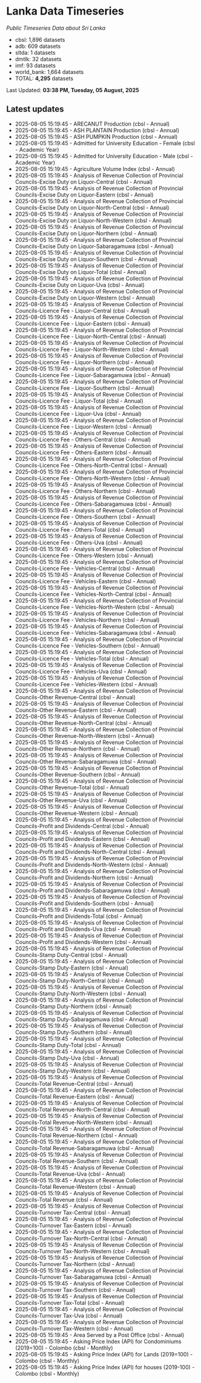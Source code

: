 # Lanka Data Timeseries
*Public Timeseries Data about Sri Lanka*

* cbsl: 1,896 datasets
* adb: 609 datasets
* sltda: 1 datasets
* dmtlk: 32 datasets
* imf: 93 datasets
* world_bank: 1,664 datasets
* TOTAL: **4,295** datasets

Last Updated: **03:38 PM, Tuesday, 05 August, 2025**

## Latest updates

* 2025-08-05 15:19:45 - ARECANUT Production (cbsl - Annual)
* 2025-08-05 15:19:45 - ASH PLANTAIN Production (cbsl - Annual)
* 2025-08-05 15:19:45 - ASH PUMPKIN Production (cbsl - Annual)
* 2025-08-05 15:19:45 - Admitted for University Education - Female (cbsl - Academic Year)
* 2025-08-05 15:19:45 - Admitted for University Education - Male (cbsl - Academic Year)
* 2025-08-05 15:19:45 - Agriculture Volume Index (cbsl - Annual)
* 2025-08-05 15:19:45 - Analysis of Revenue Collection of Provincial Councils-Excise Duty on Liquor-Central (cbsl - Annual)
* 2025-08-05 15:19:45 - Analysis of Revenue Collection of Provincial Councils-Excise Duty on Liquor-Eastern (cbsl - Annual)
* 2025-08-05 15:19:45 - Analysis of Revenue Collection of Provincial Councils-Excise Duty on Liquor-North-Central (cbsl - Annual)
* 2025-08-05 15:19:45 - Analysis of Revenue Collection of Provincial Councils-Excise Duty on Liquor-North-Western (cbsl - Annual)
* 2025-08-05 15:19:45 - Analysis of Revenue Collection of Provincial Councils-Excise Duty on Liquor-Northern (cbsl - Annual)
* 2025-08-05 15:19:45 - Analysis of Revenue Collection of Provincial Councils-Excise Duty on Liquor-Sabaragamuwa (cbsl - Annual)
* 2025-08-05 15:19:45 - Analysis of Revenue Collection of Provincial Councils-Excise Duty on Liquor-Southern (cbsl - Annual)
* 2025-08-05 15:19:45 - Analysis of Revenue Collection of Provincial Councils-Excise Duty on Liquor-Total (cbsl - Annual)
* 2025-08-05 15:19:45 - Analysis of Revenue Collection of Provincial Councils-Excise Duty on Liquor-Uva (cbsl - Annual)
* 2025-08-05 15:19:45 - Analysis of Revenue Collection of Provincial Councils-Excise Duty on Liquor-Western (cbsl - Annual)
* 2025-08-05 15:19:45 - Analysis of Revenue Collection of Provincial Councils-Licence Fee - Liquor-Central (cbsl - Annual)
* 2025-08-05 15:19:45 - Analysis of Revenue Collection of Provincial Councils-Licence Fee - Liquor-Eastern (cbsl - Annual)
* 2025-08-05 15:19:45 - Analysis of Revenue Collection of Provincial Councils-Licence Fee - Liquor-North-Central (cbsl - Annual)
* 2025-08-05 15:19:45 - Analysis of Revenue Collection of Provincial Councils-Licence Fee - Liquor-North-Western (cbsl - Annual)
* 2025-08-05 15:19:45 - Analysis of Revenue Collection of Provincial Councils-Licence Fee - Liquor-Northern (cbsl - Annual)
* 2025-08-05 15:19:45 - Analysis of Revenue Collection of Provincial Councils-Licence Fee - Liquor-Sabaragamuwa (cbsl - Annual)
* 2025-08-05 15:19:45 - Analysis of Revenue Collection of Provincial Councils-Licence Fee - Liquor-Southern (cbsl - Annual)
* 2025-08-05 15:19:45 - Analysis of Revenue Collection of Provincial Councils-Licence Fee - Liquor-Total (cbsl - Annual)
* 2025-08-05 15:19:45 - Analysis of Revenue Collection of Provincial Councils-Licence Fee - Liquor-Uva (cbsl - Annual)
* 2025-08-05 15:19:45 - Analysis of Revenue Collection of Provincial Councils-Licence Fee - Liquor-Western (cbsl - Annual)
* 2025-08-05 15:19:45 - Analysis of Revenue Collection of Provincial Councils-Licence Fee - Others-Central (cbsl - Annual)
* 2025-08-05 15:19:45 - Analysis of Revenue Collection of Provincial Councils-Licence Fee - Others-Eastern (cbsl - Annual)
* 2025-08-05 15:19:45 - Analysis of Revenue Collection of Provincial Councils-Licence Fee - Others-North-Central (cbsl - Annual)
* 2025-08-05 15:19:45 - Analysis of Revenue Collection of Provincial Councils-Licence Fee - Others-North-Western (cbsl - Annual)
* 2025-08-05 15:19:45 - Analysis of Revenue Collection of Provincial Councils-Licence Fee - Others-Northern (cbsl - Annual)
* 2025-08-05 15:19:45 - Analysis of Revenue Collection of Provincial Councils-Licence Fee - Others-Sabaragamuwa (cbsl - Annual)
* 2025-08-05 15:19:45 - Analysis of Revenue Collection of Provincial Councils-Licence Fee - Others-Southern (cbsl - Annual)
* 2025-08-05 15:19:45 - Analysis of Revenue Collection of Provincial Councils-Licence Fee - Others-Total (cbsl - Annual)
* 2025-08-05 15:19:45 - Analysis of Revenue Collection of Provincial Councils-Licence Fee - Others-Uva (cbsl - Annual)
* 2025-08-05 15:19:45 - Analysis of Revenue Collection of Provincial Councils-Licence Fee - Others-Western (cbsl - Annual)
* 2025-08-05 15:19:45 - Analysis of Revenue Collection of Provincial Councils-Licence Fee - Vehicles-Central (cbsl - Annual)
* 2025-08-05 15:19:45 - Analysis of Revenue Collection of Provincial Councils-Licence Fee - Vehicles-Eastern (cbsl - Annual)
* 2025-08-05 15:19:45 - Analysis of Revenue Collection of Provincial Councils-Licence Fee - Vehicles-North-Central (cbsl - Annual)
* 2025-08-05 15:19:45 - Analysis of Revenue Collection of Provincial Councils-Licence Fee - Vehicles-North-Western (cbsl - Annual)
* 2025-08-05 15:19:45 - Analysis of Revenue Collection of Provincial Councils-Licence Fee - Vehicles-Northern (cbsl - Annual)
* 2025-08-05 15:19:45 - Analysis of Revenue Collection of Provincial Councils-Licence Fee - Vehicles-Sabaragamuwa (cbsl - Annual)
* 2025-08-05 15:19:45 - Analysis of Revenue Collection of Provincial Councils-Licence Fee - Vehicles-Southern (cbsl - Annual)
* 2025-08-05 15:19:45 - Analysis of Revenue Collection of Provincial Councils-Licence Fee - Vehicles-Total (cbsl - Annual)
* 2025-08-05 15:19:45 - Analysis of Revenue Collection of Provincial Councils-Licence Fee - Vehicles-Uva (cbsl - Annual)
* 2025-08-05 15:19:45 - Analysis of Revenue Collection of Provincial Councils-Licence Fee - Vehicles-Western (cbsl - Annual)
* 2025-08-05 15:19:45 - Analysis of Revenue Collection of Provincial Councils-Other Revenue-Central (cbsl - Annual)
* 2025-08-05 15:19:45 - Analysis of Revenue Collection of Provincial Councils-Other Revenue-Eastern (cbsl - Annual)
* 2025-08-05 15:19:45 - Analysis of Revenue Collection of Provincial Councils-Other Revenue-North-Central (cbsl - Annual)
* 2025-08-05 15:19:45 - Analysis of Revenue Collection of Provincial Councils-Other Revenue-North-Western (cbsl - Annual)
* 2025-08-05 15:19:45 - Analysis of Revenue Collection of Provincial Councils-Other Revenue-Northern (cbsl - Annual)
* 2025-08-05 15:19:45 - Analysis of Revenue Collection of Provincial Councils-Other Revenue-Sabaragamuwa (cbsl - Annual)
* 2025-08-05 15:19:45 - Analysis of Revenue Collection of Provincial Councils-Other Revenue-Southern (cbsl - Annual)
* 2025-08-05 15:19:45 - Analysis of Revenue Collection of Provincial Councils-Other Revenue-Total (cbsl - Annual)
* 2025-08-05 15:19:45 - Analysis of Revenue Collection of Provincial Councils-Other Revenue-Uva (cbsl - Annual)
* 2025-08-05 15:19:45 - Analysis of Revenue Collection of Provincial Councils-Other Revenue-Western (cbsl - Annual)
* 2025-08-05 15:19:45 - Analysis of Revenue Collection of Provincial Councils-Profit and Dividends-Central (cbsl - Annual)
* 2025-08-05 15:19:45 - Analysis of Revenue Collection of Provincial Councils-Profit and Dividends-Eastern (cbsl - Annual)
* 2025-08-05 15:19:45 - Analysis of Revenue Collection of Provincial Councils-Profit and Dividends-North-Central (cbsl - Annual)
* 2025-08-05 15:19:45 - Analysis of Revenue Collection of Provincial Councils-Profit and Dividends-North-Western (cbsl - Annual)
* 2025-08-05 15:19:45 - Analysis of Revenue Collection of Provincial Councils-Profit and Dividends-Northern (cbsl - Annual)
* 2025-08-05 15:19:45 - Analysis of Revenue Collection of Provincial Councils-Profit and Dividends-Sabaragamuwa (cbsl - Annual)
* 2025-08-05 15:19:45 - Analysis of Revenue Collection of Provincial Councils-Profit and Dividends-Southern (cbsl - Annual)
* 2025-08-05 15:19:45 - Analysis of Revenue Collection of Provincial Councils-Profit and Dividends-Total (cbsl - Annual)
* 2025-08-05 15:19:45 - Analysis of Revenue Collection of Provincial Councils-Profit and Dividends-Uva (cbsl - Annual)
* 2025-08-05 15:19:45 - Analysis of Revenue Collection of Provincial Councils-Profit and Dividends-Western (cbsl - Annual)
* 2025-08-05 15:19:45 - Analysis of Revenue Collection of Provincial Councils-Stamp Duty-Central (cbsl - Annual)
* 2025-08-05 15:19:45 - Analysis of Revenue Collection of Provincial Councils-Stamp Duty-Eastern (cbsl - Annual)
* 2025-08-05 15:19:45 - Analysis of Revenue Collection of Provincial Councils-Stamp Duty-North-Central (cbsl - Annual)
* 2025-08-05 15:19:45 - Analysis of Revenue Collection of Provincial Councils-Stamp Duty-North-Western (cbsl - Annual)
* 2025-08-05 15:19:45 - Analysis of Revenue Collection of Provincial Councils-Stamp Duty-Northern (cbsl - Annual)
* 2025-08-05 15:19:45 - Analysis of Revenue Collection of Provincial Councils-Stamp Duty-Sabaragamuwa (cbsl - Annual)
* 2025-08-05 15:19:45 - Analysis of Revenue Collection of Provincial Councils-Stamp Duty-Southern (cbsl - Annual)
* 2025-08-05 15:19:45 - Analysis of Revenue Collection of Provincial Councils-Stamp Duty-Total (cbsl - Annual)
* 2025-08-05 15:19:45 - Analysis of Revenue Collection of Provincial Councils-Stamp Duty-Uva (cbsl - Annual)
* 2025-08-05 15:19:45 - Analysis of Revenue Collection of Provincial Councils-Stamp Duty-Western (cbsl - Annual)
* 2025-08-05 15:19:45 - Analysis of Revenue Collection of Provincial Councils-Total Revenue-Central (cbsl - Annual)
* 2025-08-05 15:19:45 - Analysis of Revenue Collection of Provincial Councils-Total Revenue-Eastern (cbsl - Annual)
* 2025-08-05 15:19:45 - Analysis of Revenue Collection of Provincial Councils-Total Revenue-North-Central (cbsl - Annual)
* 2025-08-05 15:19:45 - Analysis of Revenue Collection of Provincial Councils-Total Revenue-North-Western (cbsl - Annual)
* 2025-08-05 15:19:45 - Analysis of Revenue Collection of Provincial Councils-Total Revenue-Northern (cbsl - Annual)
* 2025-08-05 15:19:45 - Analysis of Revenue Collection of Provincial Councils-Total Revenue-Sabaragamuwa (cbsl - Annual)
* 2025-08-05 15:19:45 - Analysis of Revenue Collection of Provincial Councils-Total Revenue-Southern (cbsl - Annual)
* 2025-08-05 15:19:45 - Analysis of Revenue Collection of Provincial Councils-Total Revenue-Uva (cbsl - Annual)
* 2025-08-05 15:19:45 - Analysis of Revenue Collection of Provincial Councils-Total Revenue-Western (cbsl - Annual)
* 2025-08-05 15:19:45 - Analysis of Revenue Collection of Provincial Councils-Total Revenue (cbsl - Annual)
* 2025-08-05 15:19:45 - Analysis of Revenue Collection of Provincial Councils-Turnover Tax-Central (cbsl - Annual)
* 2025-08-05 15:19:45 - Analysis of Revenue Collection of Provincial Councils-Turnover Tax-Eastern (cbsl - Annual)
* 2025-08-05 15:19:45 - Analysis of Revenue Collection of Provincial Councils-Turnover Tax-North-Central (cbsl - Annual)
* 2025-08-05 15:19:45 - Analysis of Revenue Collection of Provincial Councils-Turnover Tax-North-Western (cbsl - Annual)
* 2025-08-05 15:19:45 - Analysis of Revenue Collection of Provincial Councils-Turnover Tax-Northern (cbsl - Annual)
* 2025-08-05 15:19:45 - Analysis of Revenue Collection of Provincial Councils-Turnover Tax-Sabaragamuwa (cbsl - Annual)
* 2025-08-05 15:19:45 - Analysis of Revenue Collection of Provincial Councils-Turnover Tax-Southern (cbsl - Annual)
* 2025-08-05 15:19:45 - Analysis of Revenue Collection of Provincial Councils-Turnover Tax-Total (cbsl - Annual)
* 2025-08-05 15:19:45 - Analysis of Revenue Collection of Provincial Councils-Turnover Tax-Uva (cbsl - Annual)
* 2025-08-05 15:19:45 - Analysis of Revenue Collection of Provincial Councils-Turnover Tax-Western (cbsl - Annual)
* 2025-08-05 15:19:45 - Area Served by a Post Office (cbsl - Annual)
* 2025-08-05 15:19:45 - Asking Price Index (API) for Condominiums (2019=100) - Colombo (cbsl - Monthly)
* 2025-08-05 15:19:45 - Asking Price Index (API) for Lands (2019=100) - Colombo (cbsl - Monthly)
* 2025-08-05 15:19:45 - Asking Price Index (API) for houses (2019-100) - Colombo (cbsl - Monthly)